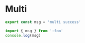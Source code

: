 # Multi

```ts foo
export const msg = 'multi success'
```

```ts main
import { msg } from ':foo'
console.log(msg)
```
